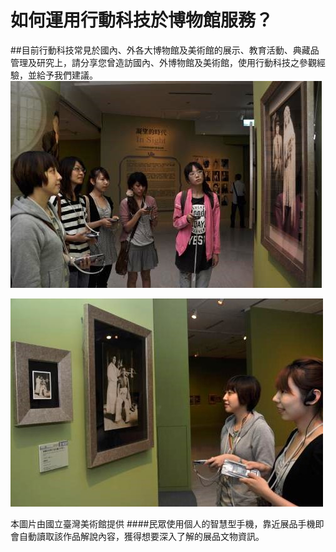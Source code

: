 # 如何運用行動科技於博物館服務？
##目前行動科技常見於國內、外各大博物館及美術館的展示、教育活動、典藏品管理及研究上，請分享您曾造訪國內、外博物館及美術館，使用行動科技之參觀經驗，並給予我們建議。
![](333DATA.jpg)

![](3333DATA.jpg)

本圖片由國立臺灣美術館提供
####民眾使用個人的智慧型手機，靠近展品手機即會自動讀取該作品解說內容，獲得想要深入了解的展品文物資訊。



